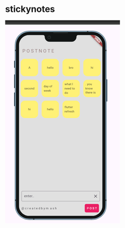 # stickynotes

![Project Image](https://github.com/sajithmadushanka/Sticky-notes-App/blob/main/Screenshot_8.png)
